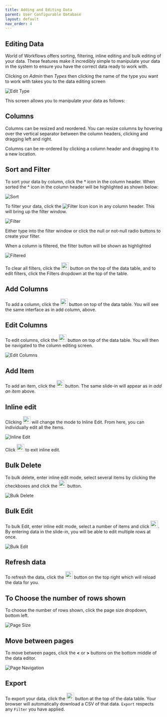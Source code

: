 ```yaml
---
title: Adding and Editing Data
parent: User Configurable Database
layout: default
nav_order: 4
---
```

## Editing Data

World of Workflows offers sorting, filtering, inline editing and bulk editing of your data. These features make it incredibly simple to manipulate your data in the system to ensure you have the correct data ready to work with.

Clicking on *Admin* then *Types* then clicking the name of the type you want to work with takes you to the data editing screen

![Edit Type](./image16.png)

This screen allows you to manipulate your data as follows:

## Columns

Columns can be resized and reordered. You can resize columns by hovering over the vertical separator between the column headers, clicking and dragging left and right.

Columns can be re-ordered by clicking a column header and dragging it to a new location.

## Sort and Filter

To sort your data by column, click the **^** icon in the column header. When sorted the **^** icon in the column header will be highlighted as shown below:

![Sort](./image17.png)

To filter your data, click the ![Filter Icon](./image18.png) icon in any column header. This will bring up the filter window.

![Filter](./image19.png)

Either type into the filter window or click the null or not-null radio buttons to create your filter.

When a column is filtered, the filter button will be shown as highlighted

![Filtered](./image20.png)

To clear all filters, click the <img src="./image21.png" width="24"/> button on the top of the data table, and to edit filters, click the Filters dropdown at the top of the table.

## Add Columns

To add a column, click the <img src="./image23.png" width="24"/> button on top of the data table. You will see the same interface as in add column, above.

## Edit Columns

To edit columns, click the <img src="./image24.png" width="24" /> button on top of the data table. You will then be navigated to the column editing screen.

![Edit Columns](./image25.png)

## Add Item

To add an item, click the <img src="./image26.png" width="24" /> button. The same slide-in will appear as in *add an item* above.

## Inline edit

Clicking <img src="./image27.png" width="24"/> will change the mode to Inline Edit. From here, you can individually edit all the items.

![Inline Edit](./image28.png)

Click <img src="./image29.png" width="24" /> to exit inline edit.

## Bulk Delete

To bulk delete, enter inline edit mode, select several items by clicking the checkboxes and click the <img src="./image30.png" width="24"/> button.

![Bulk Delete](./image31.png)

## Bulk Edit

To bulk Edit, enter inline edit mode, select a number of items and click <img src="./image32.png" width="24" />. By entering data in the slide-in, you will be able to edit multiple rows at once.

![Bulk Edit](./image33.png)

## Refresh data

To refresh the data, click the <img src="./image34.png" width="24" /> button on the top right which will reload the data for you.

## To Choose the number of rows shown

To choose the number of rows shown, click the page size dropdown, bottom left.

![Page Size](./image35.png)

## Move between pages

To move between pages, click the **\<** or **\>** buttons on the bottom middle of the data editor.

![Page Navigation](./image36.png)

## Export

To export your data, click the <img src="./image22.png" width="24"/> button at the top of the data table. Your browser will automatically download a CSV of that data. `Export` respects any `Filter` you have applied.

